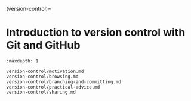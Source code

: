 (version-control)=

# Introduction to version control with Git and GitHub

```{toctree}
:maxdepth: 1

version-control/motivation.md
version-control/browsing.md
version-control/branching-and-committing.md
version-control/practical-advice.md
version-control/sharing.md
```
